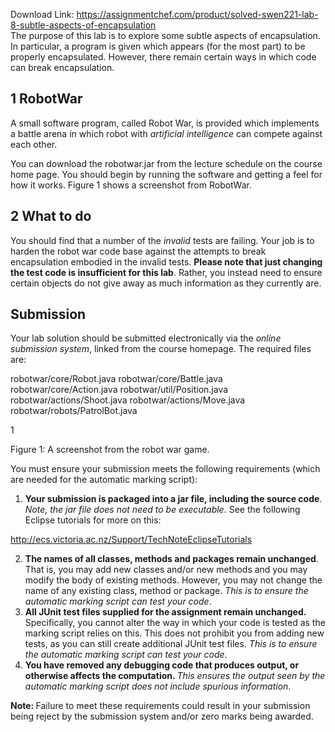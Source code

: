 Download Link: https://assignmentchef.com/product/solved-swen221-lab-8-subtle-aspects-of-encapsulation
<br>
The purpose of this lab is to explore some subtle aspects of encapsulation. In particular, a program is given which appears (for the most part) to be properly encapsulated. However, there remain certain ways in which code can break encapsulation.

<h2>1      RobotWar</h2>

A small software program, called Robot War, is provided which implements a battle arena in which robot with <em>artificial intelligence </em>can compete against each other.

You can download the robotwar.jar from the lecture schedule on the course home page. You should begin by running the software and getting a feel for how it works. Figure 1 shows a screenshot from RobotWar.

<h2>2       What to do</h2>

You should find that a number of the <em>invalid </em>tests are failing. Your job is to harden the robot war code base against the attempts to break encapsulation embodied in the invalid tests. <strong>Please note that just changing the test code is insufficient for this lab</strong>. Rather, you instead need to ensure certain objects do not give away as much information as they currently are.

<h2>Submission</h2>

Your lab solution should be submitted electronically via the <em>online submission system</em>, linked from the course homepage. The required files are:

robotwar/core/Robot.java robotwar/core/Battle.java robotwar/core/Action.java robotwar/util/Position.java robotwar/actions/Shoot.java robotwar/actions/Move.java robotwar/robots/PatrolBot.java

1

Figure 1: A screenshot from the robot war game.

You must ensure your submission meets the following requirements (which are needed for the automatic marking script):

<ol>

 <li><strong>Your submission is packaged into a jar file, including the source code</strong>. <em>Note, the jar file does not need to be executable</em>. See the following Eclipse tutorials for more on this:</li>

</ol>

http://ecs.victoria.ac.nz/Support/TechNoteEclipseTutorials

<ol start="2">

 <li><strong>The names of all classes, methods and packages remain unchanged</strong>. That is, you may add new classes and/or new methods and you may modify the body of existing methods. However, you may not change the name of any existing class, method or package. <em>This is to ensure the automatic marking script can test your code</em>.</li>

 <li><strong>All JUnit test files supplied for the assignment remain unchanged. </strong>Specifically, you cannot alter the way in which your code is tested as the marking script relies on this. This does not prohibit you from adding new tests, as you can still create additional JUnit test files. <em>This is to ensure the automatic marking script can test your code</em>.</li>

 <li><strong>You have removed any debugging code that produces output, or otherwise affects the computation. </strong><em>This ensures the output seen by the automatic marking script does not include spurious information</em>.</li>

</ol>

<strong>Note: </strong>Failure to meet these requirements could result in your submission being reject by the submission system and/or zero marks being awarded.